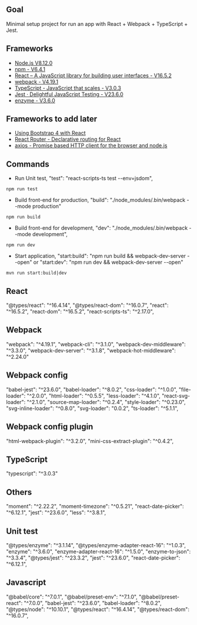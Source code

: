 ## Goal
Minimal setup project for run an app with React + Webpack + TypeScript + Jest.

## Frameworks
- [Node.js V8.12.0](https://nodejs.org/en/)
- [npm - V6.4.1](https://www.npmjs.com/get-npm)
- [React – A JavaScript library for building user interfaces - V16.5.2](https://reactjs.org/)
- [webpack - V4.19.1](https://webpack.js.org/)
- [TypeScript - JavaScript that scales - V3.0.3](https://www.typescriptlang.org/)
- [Jest · Delightful JavaScript Testing - V23.6.0](https://jestjs.io/)
- [enzyme - V3.6.0](https://github.com/airbnb/enzyme)

## Frameworks to add later
- [Using Bootstrap 4 with React](https://www.techiediaries.com/react-bootstrap/)
- [React Router - Declarative routing for React](https://github.com/ReactTraining/react-router)
- [axios - Promise based HTTP client for the browser and node.js](https://github.com/axios/axios)

## Commands
- Run Unit test, "test": "react-scripts-ts test --env=jsdom",
```
npm run test
```
- Build front-end for production, "build": "./node_modules/.bin/webpack --mode production"
```
npm run build 
```
- Build front-end for development, "dev": "./node_modules/.bin/webpack --mode development",
```
npm run dev
```
-  Start application, "start:build": "npm run build && webpack-dev-server --open" or "start:dev": "npm run dev && webpack-dev-server --open"
```
mvn run start:build|dev
```

## React 
"@types/react": "^16.4.14",
"@types/react-dom": "^16.0.7",
"react": "^16.5.2",
"react-dom": "^16.5.2",
"react-scripts-ts": "^2.17.0",

## Webpack 
"webpack": "^4.19.1",
"webpack-cli": "^3.1.0",
"webpack-dev-middleware": "^3.3.0",
"webpack-dev-server": "^3.1.8",
"webpack-hot-middleware": "^2.24.0"

## Webpack config
"babel-jest": "^23.6.0",
"babel-loader": "^8.0.2",
"css-loader": "^1.0.0",
"file-loader": "^2.0.0",
"html-loader": "^0.5.5",
"less-loader": "^4.1.0",
"react-svg-loader": "^2.1.0",
"source-map-loader": "^0.2.4",
"style-loader": "^0.23.0",
"svg-inline-loader": "^0.8.0",
"svg-loader": "0.0.2",
"ts-loader": "^5.1.1",

## Webpack config plugin 
"html-webpack-plugin": "^3.2.0",
"mini-css-extract-plugin": "^0.4.2",

## TypeScript 
"typescript": "^3.0.3"

## Others
"moment": "^2.22.2",
"moment-timezone": "^0.5.21",
"react-date-picker": "^6.12.1",
"jest": "^23.6.0",
"less": "^3.8.1",

## Unit test 
"@types/enzyme": "^3.1.14",
"@types/enzyme-adapter-react-16": "^1.0.3",
"enzyme": "^3.6.0",
"enzyme-adapter-react-16": "^1.5.0",
"enzyme-to-json": "^3.3.4",
"@types/jest": "^23.3.2",
"jest": "^23.6.0",
"react-date-picker": "^6.12.1",

## Javascript 
"@babel/core": "^7.0.1",
"@babel/preset-env": "^7.1.0",
"@babel/preset-react": "^7.0.0",
"babel-jest": "^23.6.0",
"babel-loader": "^8.0.2",
"@types/node": "^10.10.1",
"@types/react": "^16.4.14",
"@types/react-dom": "^16.0.7",